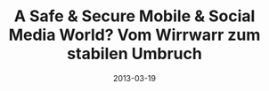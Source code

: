 ---
abstract: ''
authors:
- Thomas Grechenig
date: '2013-03-19'
featured: false
links:
- name: Publik
  url: https://publik.tuwien.ac.at/showentry.php?ID=226136&lang=2
publication: 'Talk: 8. IIR-Jahreskongress für den Bankensektor KURS 2013, Wien; 03-19-2013
  - 03-30-2013'
publication_types:
- '3'
publishDate: '2013-03-19'
title: A Safe & Secure Mobile & Social Media World? Vom Wirrwarr zum stabilen Umbruch
url_pdf: ''
---